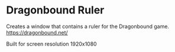 # Dragonbound Ruler
Creates a window that contains a ruler for the Dragonbound game. 
https://dragonbound.net/

Built for screen resolution 1920x1080
